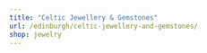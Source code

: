 ```yaml
---
title: "Celtic Jewellery & Gemstones"
url: /edinburgh/celtic-jewellery-and-gemstones/
shop: jewelry
---
```

